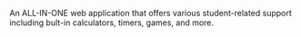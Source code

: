 An ALL-IN-ONE web application that offers various student-related support including bult-in calculators, timers, games, and more.
